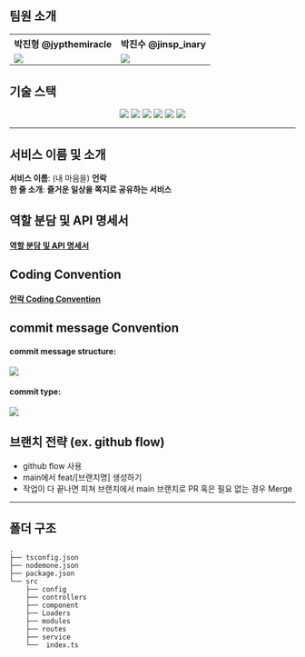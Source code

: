 ## 팀원 소개

<div align="center">
	<table>
  <th>박진형 @jypthemiracle</th>
	<th>박진수 @jinsp_inary</th>
	<tr>
		<td><img src="https://avatars.githubusercontent.com/u/41055141?v=4"></td>
		<td><img src="https://avatars.githubusercontent.com/u/45380072?v=4"></td>
	</tr>
<tr>
</tr>
	</table>
</div>

## 기술 스택

<div align="center">
  <img src="https://img.shields.io/badge/TypeScript-007acd?style=flat-square&logo=typescript&logoColor=white"/>
  <img src="https://img.shields.io/badge/TS--Node-3178C6?style=flat-square&logo=ts-node&logoColor=white"/>
  <img src="https://img.shields.io/badge/Nodemon-76D04B?style=flat-square&logo=Nodemon&logoColor=white"/>
  <img src="https://img.shields.io/badge/Amazon AWS-232F3E?style=flat-square&logo=AmazonAWS&logoColor=white"/>
  <img src="https://img.shields.io/badge/Yarn-2C8EBB?style=flat-square&logo=Yarn&logoColor=white"/>
  <img src="https://img.shields.io/badge/MongoDB-47A248?style=flat-square&logo=MongoDB&logoColor=white"/>
</div>

---

## 서비스 이름 및 소개
**서비스 이름**: (내 마음을) **언락**</br>
**한 줄 소개**: **즐거운 일상을 쪽지로 공유하는 서비스**

## 역할 분담 및 API 명세서
#### [역할 분담 및 API 명세서](https://workable-cashew-74c.notion.site/b0df464223474963951aa67aa1e51f68?v=b1106ed684584b9087f6fb4512a6320e)
## Coding Convention
#### [언락 Coding Convention](https://workable-cashew-74c.notion.site/Coding-Convention-e25bb191b92643a3b796d02e5085e4b7)

## commit message Convention

#### commit message structure:

<img src="https://user-images.githubusercontent.com/45380072/169348487-ce75ba0b-7e9e-4a59-9000-917b81c45cc6.png">

#### commit type:

<img src="https://user-images.githubusercontent.com/45380072/169348532-b7379d61-cad0-4d6a-b5d6-903ae978db8b.png">

## 브랜치 전략 (ex. github flow)

- github flow 사용
- main에서 feat/[브랜치명] 생성하기
- 작업이 다 끝나면 피쳐 브랜치에서 main 브랜치로 PR 혹은 필요 없는 경우 Merge

---

## 폴더 구조

```
.
├── tsconfig.json
├── nodemone.json
├── package.json
└── src
    ├── config
    ├── controllers
    ├── component
    ├── Loaders
    ├── modules
    ├── routes
    ├── service
    └──  index.ts
```


